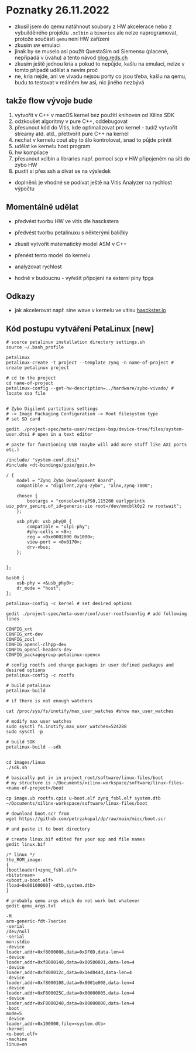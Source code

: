 # Poznatky 26.11.2022

- zkusil jsem do qemu natáhnout soubory z HW akcelerace nebo z vybuilděného projektu `.xclbin` a `binaries` ale nelze naprogramovat, protože součástí `qemu` není HW zařízení
- zkusím sw emulaci
- jinak by se muselo asi použít QuestaSim od Siemensu (placené, nepřipadá v úvahu) a tento návod [blog.reds.ch](https://blog.reds.ch/?p=1180)
- zkusím ještě jednou kria a pokud to nepůjde, kašlu na emulaci, nelze v tomto případě udělat a nevím proč
- ne, kria nejde, ani ve vivadu nejsou porty co jsou třeba, kašlu na qemu, budu to testovat v reálném hw asi, nic jiného nezbývá

## takže flow vývoje bude

1. vytvořit v C++ v macOS kernel bez použití knihoven od Xilinx SDK
2. odzkoušet algoritmy v pure C++, oddebugovat
3. přesunout kód do Vitis, kde optimalizovat pro kernel - tudíž vytvořit streamy atd. atd., přettvořit pure C++ na kernel
4. nechat v kernelu cout aby to šlo kontrolovat, snad to půjde printit
5. udělat ke kernelu host program
6. hw kompilace
7. přesunout xclbin a libraries např. pomocí scp v HW připojeném na síti do zybo HW
8. pustit si přes ssh a dívat se na výsledek

- doplnění: je vhodné se podívat ještě na Vitis Analyzer na rychlost výpočtu

## Momentálně udělat

- předvést tvorbu HW ve vitis dle hasckstera
- předvést tvorbu petalinuxu s některými balíčky
- zkusit vytvořit matematický model ASM v C++
- přenést tento model do kernelu
- analyzovat rychlost

- hodně v budoucnu - vyřešit připojení na externí piny fpga

## Odkazy

- jak akcelerovat např. sine wave v kernelu ve vitisu [hasckster.io](hackster.io/whitney-knitter/accelerated-sine-wave-application-in-vitis-2021-2-26b7c3)

## Kód postupu vytváření PetaLinux [new]

```
# source petalinux installation directory settings.sh
source ~/.bash_profile

petalinux
petalinux-create -t project --template zynq -n name-of-project # create petalinux project

# cd to the project
cd name-of-project
petalinux-config --get-hw-description=../hardware/zybo-vivado/ # locate xsa file


# Zybo Digilent partitions settings
# -> Image Packaging Configuration -> Root filesystem type
# set SD card

gedit ./project-spec/meta-user/recipes-bsp/device-tree/files/system-user.dtsi # open in a text editor

# paste for functioning USB (maybe will add more stuff like AXI ports etc.)

/include/ "system-conf.dtsi"
#include <dt-bindings/gpio/gpio.h>

/ {
	model = "Zynq Zybo Development Board";
	compatible = "digilent,zynq-zybo", "xlnx,zynq-7000";

	chosen {
		bootargs = "console=ttyPS0,115200 earlyprintk uio_pdrv_genirq.of_id=generic-uio root=/dev/mmcblk0p2 rw rootwait";
	};

	usb_phy0: usb_phy@0 {
		compatible = "ulpi-phy";
		#phy-cells = <0>;
		reg = <0xe0002000 0x1000>;
		view-port = <0x0170>;
		drv-vbus;
	};


};

&usb0 {
	usb-phy = <&usb_phy0>;
	dr_mode = "host";
};

petalinux-config -c kernel # set desired options

gedit ./project-spec/meta-user/conf/user-rootfsconfig # add following lines

CONFIG_xrt
CONFIG_xrt-dev
CONFIG_zocl
CONFIG_opencl-clhpp-dev
CONFIG_opencl-headers-dev
CONFIG_packagegroup-petalinux-opencv

# config rootfs and change packages in user defined packages and desired options
petalinux-config -c rootfs

# build petalinux
petalinux-build

# if there is not enough watchers

cat /proc/sys/fs/inotify/max_user_watches #show max_user_watches

# modify max user watches
sudo sysctl fs.inotify.max_user_watches=524288
sudo sysctl -p

# build SDK
petalinux-build --sdk


cd images/linux
./sdk.sh

# basically put in in project_root/software/linux-files/boot
# my structure is ~/Documents/xilinx-workspace/software/linux-files-<name-of-project>/boot

cp image.ub rootfs.cpio u-boot.elf zynq_fsbl.elf system.dtb ~/Documents/xilinx-workspace/software/linux-files/boot

# download boot.scr from
wget https://github.com/petrzakopal/dp/raw/main/misc/boot.scr

# and paste it to boot directory

# create linux.bif edited for your app and file names
gedit linux.bif

/* linux */
the_ROM_image:
{
[bootloader]<zynq_fsbl.elf>
<bitstream>
<uboot,u-boot.elf>
[load=0x00100000] <dtb,system.dtb>
}

# probably qemu args which do not work but whatever
gedit qemu_args.txt

-M
arm-generic-fdt-7series
-serial
/dev/null
-serial
mon:stdio
-device
loader,addr=0xf8000008,data=0xDF0D,data-len=4
-device
loader,addr=0xf8000140,data=0x00500801,data-len=4
-device
loader,addr=0xf800012c,data=0x1ed044d,data-len=4
-device
loader,addr=0xf8000108,data=0x0001e008,data-len=4
-device
loader,addr=0xF800025C,data=0x00000005,data-len=4
-device
loader,addr=0xF8000240,data=0x00000000,data-len=4
-boot
mode=5
-device
loader,addr=0x100000,file=<system.dtb>
-kernel
<u-boot.elf>
-machine
linux=on

```
